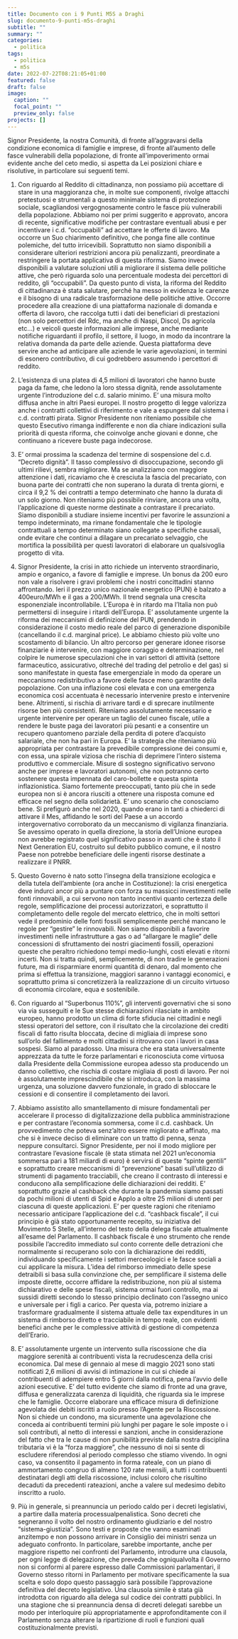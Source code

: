 ```yaml
---
title: Documento con i 9 Punti M5S a Draghi
slug: documento-9-punti-m5s-draghi
subtitle: ""
summary: ""
categories:
  - politica
tags:
  - politica
  - m5s
date: 2022-07-22T08:21:05+01:00
featured: false
draft: false
image:
  caption: ""
  focal_point: ""
  preview_only: false
projects: []
---
```


Signor Presidente, la nostra Comunità, di fronte all’aggravarsi della condizione
economica di famiglie e imprese, di fronte all’aumento delle fasce vulnerabili della popolazione, di fronte all’impoverimento ormai evidente anche del ceto medio, si aspetta da Lei posizioni chiare e risolutive, in particolare sui seguenti temi.

1) Con riguardo al Reddito di cittadinanza, non possiamo più accettare di stare in una maggioranza che, in molte sue componenti, rivolge attacchi pretestuosi e strumentali a questo minimale sistema di protezione sociale, scagliandosi vergognosamente contro le fasce più vulnerabili della popolazione. Abbiamo noi per primi suggerito e approvato, ancora di recente, significative modifiche per contrastare eventuali abusi e per incentivare i c.d. “occupabili” ad accettare le offerte di lavoro. Ma occorre un Suo chiarimento definitivo, che ponga fine alle continue polemiche, del tutto irricevibili. Soprattutto non siamo disponibili a considerare ulteriori restrizioni ancora più penalizzanti, preordinate a restringere la portata applicativa di questa riforma. Siamo invece disponibili a valutare soluzioni utili a migliorare il sistema delle politiche attive, che però riguarda solo una percentuale modesta dei percettori di reddito, gli “occupabili”. Da questo punto di vista, la riforma del Reddito di cittadinanza è stata salutare, perché ha messo in evidenza le carenze e il bisogno di una radicale trasformazione delle politiche attive.
Occorre procedere alla creazione di una piattaforma nazionale di domanda e offerta di lavoro, che raccolga tutti i dati dei beneficiari di prestazioni (non solo percettori del Rdc, ma anche di Naspi, Discol, Ds agricola etc...) e veicoli queste informazioni alle imprese, anche mediante notifiche riguardanti il profilo, il settore, il luogo, in modo da incontrare la relativa domanda da parte delle aziende. Questa piattaforma deve servire anche ad anticipare alle aziende le varie agevolazioni, in termini di esonero contributivo, di cui godrebbero assumendo i percettori di reddito.

2) L’esistenza di una platea di 4,5 milioni di lavoratori che hanno buste paga da fame, che ledono la loro stessa dignità, rende assolutamente urgente l’introduzione del c.d. salario minimo. E’ una misura molto diffusa anche in altri Paesi europei. Il nostro progetto di legge valorizza anche i contratti collettivi di riferimento e vale a espungere dal sistema i c.d. contratti pirata. Signor Presidente non riteniamo possibile che questo Esecutivo rimanga indifferente e non dia chiare indicazioni sulla priorità di questa riforma, che coinvolge anche giovani e donne, che continuano a ricevere buste paga indecorose.

3) E’ ormai prossima la scadenza del termine di sospensione del c.d. “Decreto dignità”. Il tasso complessivo di disoccupazione, secondo gli ultimi rilievi, sembra migliorare. Ma se analizziamo con maggiore attenzione i dati, ricaviamo che è cresciuta la fascia del precariato, con buona parte dei contratti che non superano la durata di trenta giorni, e circa il 9,2 % dei contratti a tempo determinato che hanno la durata di un solo giorno. Non riteniamo più possibile rinviare, ancora una volta, l’applicazione di queste norme destinate a contrastare il precariato. Siamo disponibili a studiare insieme incentivi per favorire le assunzioni a tempo indeterminato, ma rimane fondamentale che le tipologie contrattuali a tempo determinato siano collegate a specifiche causali, onde evitare che continui a dilagare un precariato selvaggio, che mortifica la possibilità per questi lavoratori di elaborare un qualsivoglia progetto di vita.

4) Signor Presidente, la crisi in atto richiede un intervento straordinario, ampio e organico, a favore di famiglie e imprese. Un bonus da 200 euro non vale a risolvere i gravi problemi che i nostri concittadini stanno affrontando.
Ieri il prezzo unico nazionale energetico (PUN) è balzato a 400euro/MWh e il gas a 200/MWh. Il trend segnala una crescita esponenziale incontrollabile. L’Europa è in ritardo ma l’Italia non può permettersi di inseguire i ritardi dell’Europa.
E’ assolutamente urgente la riforma dei meccanismi di definizione del PUN, prendendo in considerazione il costo medio reale del parco di generazione disponibile (cancellando il c.d. marginal price).
Le abbiamo chiesto più volte uno scostamento di bilancio. Un altro percorso per generare idonee risorse finanziarie è intervenire, con maggiore coraggio e determinazione, nel colpire le numerose speculazioni che in vari settori di attività (settore farmaceutico, assicurativo, oltreché del trading del petrolio e del gas) si sono manifestate in questa fase emergenziale in modo da operare un meccanismo redistributivo a favore delle fasce meno garantite della popolazione.
Con una inflazione così elevata e con una emergenza economica così accentuata è necessario intervenire presto e intervenire bene. Altrimenti, si rischia di arrivare tardi e di sprecare inutilmente risorse ben più consistenti.
Riteniamo assolutamente necessario e urgente intervenire per operare un taglio del cuneo fiscale, utile a rendere le buste paga dei lavoratori più pesanti e a consentire un recupero quantomeno parziale della perdita di potere d’acquisto salariale, che non ha pari in Europa. E’ la strategia che riteniamo più appropriata per contrastare la prevedibile compressione dei consumi e, con essa, una spirale viziosa che rischia di deprimere l’intero sistema produttivo e commerciale.
Misure di sostegno significativo servono anche per imprese e lavoratori autonomi, che non potranno certo sostenere questa impennata del caro-bollette e questa spinta inflazionistica.
Siamo fortemente preoccupati, tanto più che in sede europea non si è ancora riusciti a ottenere una risposta comune ed efficace nel segno della solidarietà. E’ uno scenario che conosciamo bene. Si prefigurò anche nel 2020, quando erano in tanti a chiederci di attivare il Mes, affidando le sorti del Paese a un accordo intergovernativo corroborato da un meccanismo di vigilanza finanziaria. Se avessimo operato in quella direzione, la storia dell’Unione europea non avrebbe registrato quel significativo passo in avanti che è stato il Next Generation EU, costruito sul debito pubblico comune, e il nostro Paese non potrebbe beneficiare delle ingenti risorse destinate a realizzare il PNRR.

1) Questo Governo è nato sotto l’insegna della transizione ecologica e della tutela dell’ambiente (ora anche in Costituzione): la crisi energetica deve indurci ancor più a puntare con forza su massicci investimenti nelle fonti rinnovabili, a cui servono non tanto incentivi quanto certezza delle regole, semplificazione dei processi autorizzatori, e soprattutto il completamento delle regole del mercato elettrico, che in molti settori vede il predominio delle fonti fossili semplicemente perché mancano le regole per “gestire” le rinnovabili. Non siamo disponibili a favorire investimenti nelle infrastrutture a gas o ad “allargare le maglie” delle concessioni di sfruttamento dei nostri giacimenti fossili, operazioni queste che peraltro richiedono tempi medio-lunghi, costi elevati e ritorni incerti. Non si tratta quindi, semplicemente, di non tradire le generazioni future, ma di risparmiare enormi quantità di denaro, dal momento che prima si effettua la transizione, maggiori saranno i vantaggi economici, e soprattutto prima si concretizzerà la realizzazione di un circuito virtuoso di economia circolare, equa e sostenibile.

2) Con riguardo al “Superbonus 110%”, gli interventi governativi che si sono via via susseguiti e le Sue stesse dichiarazioni rilasciate in ambito europeo, hanno prodotto un clima di forte sfiducia nei cittadini e negli stessi operatori del settore, con il risultato che la circolazione dei crediti fiscali di fatto risulta bloccata, decine di migliaia di imprese sono sull’orlo del fallimento e molti cittadini si ritrovano con i lavori in casa sospesi.
Siamo al paradosso. Una misura che era stata universalmente apprezzata da tutte le forze parlamentari e riconosciuta come virtuosa dalla Presidente della Commissione europea adesso sta producendo un danno collettivo, che rischia di costare migliaia di posti di lavoro.
Per noi è assolutamente imprescindibile che si introduca, con la massima urgenza, una soluzione davvero funzionale, in grado di sbloccare le cessioni e di consentire il completamento dei lavori.

1) Abbiamo assistito allo smantellamento di misure fondamentali per accelerare il processo di digitalizzazione della pubblica amministrazione e per contrastare l’economia sommersa, come il c.d. cashback. Un provvedimento che poteva senz’altro essere migliorato e affinato, ma che si è invece deciso di eliminare con un tratto di penna, senza neppure consultarci.
Signor Presidente, per noi il modo migliore per contrastare l’evasione fiscale (è stata stimata nel 2021 un’economia sommersa pari a 181 miliardi di euro) è servirsi di queste “spinte gentili” e soprattutto creare meccanismi di “prevenzione” basati sull’utilizzo di strumenti di pagamento tracciabili, che creano il contrasto di interessi e conducono alla semplificazione delle dichiarazioni dei redditi. E’ soprattutto grazie al cashback che durante la pandemia siamo passati da pochi milioni di utenti di Spid e AppIo a oltre 25 milioni di utenti per ciascuna di queste applicazioni.
E’ per queste ragioni che riteniamo necessario anticipare l’applicazione del c.d. “cashback fiscale”, il cui principio è già stato opportunamente recepito, su iniziativa del Movimento 5 Stelle, all’interno del testo della delega fiscale attualmente all’esame del Parlamento.
Il cashback fiscale è uno strumento che rende possibile l’accredito immediato sul conto corrente delle detrazioni che normalmente si recuperano solo con la dichiarazione dei redditi, individuando specificamente i settori merceologici e le fasce sociali a cui applicare la misura.
L’idea del rimborso immediato delle spese detraibili si basa sulla convinzione che, per semplificare il sistema delle imposte dirette, occorre affidare la redistribuzione, non più al sistema dichiarativo e delle spese fiscali, sistema ormai fuori controllo, ma ai sussidi diretti secondo lo stesso principio declinato con l’assegno unico e universale per i figli a carico.
Per questa via, potremo iniziare a trasformare gradualmente il sistema attuale delle tax expenditures in un sistema di rimborso diretto e tracciabile in tempo reale, con evidenti benefici anche per le complessive attività di gestione di competenza dell’Erario.

8) E’ assolutamente urgente un intervento sulla riscossione che dia maggiore serenità ai contribuenti vista la recrudescenza della crisi economica.
Dal mese di gennaio al mese di maggio 2021 sono stati notificati 2,6 milioni di avvisi di intimazione in cui si chiede ai contribuenti di adempiere entro 5 giorni dalla notifica, pena l’avvio delle azioni esecutive.
E’ del tutto evidente che siamo di fronte ad una grave, diffusa e generalizzata carenza di liquidità, che riguarda sia le imprese che le famiglie.
Occorre elaborare una efficace misura di definizione agevolata dei debiti iscritti a ruolo presso l’Agente per la Riscossione.
Non si chiede un condono, ma sicuramente una agevolazione che conceda ai contribuenti termini più lunghi per pagare le sole imposte o i soli contributi, al netto di interessi e sanzioni, anche in considerazione del fatto che tra le cause di non punibilità previste dalla nostra disciplina tributaria vi è la “forza maggiore”, che nessuno di noi si sente di escludere riferendosi al periodo complesso che stiamo vivendo.
In ogni caso, va consentito il pagamento in forma rateale, con un piano di
ammortamento congruo di almeno 120 rate mensili, a tutti i contribuenti destinatari degli atti della riscossione, inclusi coloro che risultino decaduti da precedenti rateazioni, anche a valere sul medesimo debito inscritto a ruolo.

1) Più in generale, si preannuncia un periodo caldo per i decreti legislativi, a partire dalla materia processualpenalistica. Sono decreti che segneranno il volto del nostro ordinamento giudiziario e del nostro “sistema-giustizia”. Sono testi e proposte che vanno esaminati anzitempo e non possono arrivare in Consiglio dei ministri senza un adeguato confronto. In particolare, sarebbe importante, anche per maggiore rispetto nei confronti del Parlamento, introdurre una clausola, per ogni legge di delegazione, che preveda che ogniqualvolta il Governo non si conformi al parere espresso dalle Commissioni parlamentari, il Governo stesso ritorni in Parlamento per motivare specificamente la sua scelta e solo dopo questo passaggio sarà possibile l’approvazione definitiva del decreto legislativo. Una clausola simile è stata già introdotta con riguardo alla delega sul codice dei contratti pubblici. In una stagione che si preannuncia densa di decreti delegati sarebbe un modo per interloquire più appropriatamente e approfonditamente con il Parlamento senza alterare la ripartizione di ruoli e funzioni quali costituzionalmente previsti.


